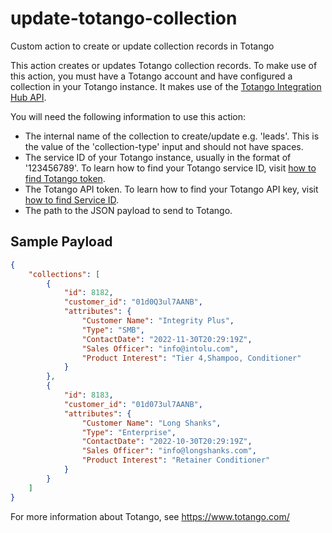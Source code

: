 # update-totango-collection
Custom action to create or update collection records in Totango


This action creates or updates Totango collection records. To make use of this action, you must have a Totango account and have configured a collection in your Totango instance. It makes use of the [Totango Integration Hub API](https://int-hub.totango.com/#tag/collections).

You will need the following information to use this action:
 - The internal name of the collection to create/update e.g. 'leads'. This is the value of the 'collection-type' input and should not have spaces.
 - The service ID of your Totango instance, usually in the format of '123456789'. To learn how to find your Totango service ID, visit [how to find Totango token](https://support.totango.com/hc/en-us/articles/203036939-Where-can-I-find-my-Totango-Token#h_01FTE6NV9XXJNXKTEVZ6557CZD).
 - The Totango API token. To learn how to find your Totango API key, visit [how to find Service ID](https://support.totango.com/hc/en-us/articles/203036939-Where-can-I-find-my-Totango-Token#h_01FTE6M3BNN50ESP177HPNXRJ4).
 - The path to the JSON payload to send to Totango.
 ## Sample Payload
```json
{
    "collections": [
        {
            "id": 8182,
            "customer_id": "01d0Q3ul7AANB",
            "attributes": {
                "Customer Name": "Integrity Plus",
                "Type": "SMB",
                "ContactDate": "2022-11-30T20:29:19Z",
                "Sales Officer": "info@intolu.com",
                "Product Interest": "Tier 4,Shampoo, Conditioner"
            }
        },
        {
            "id": 8183,
            "customer_id": "01d073ul7AANB",
            "attributes": {
                "Customer Name": "Long Shanks",
                "Type": "Enterprise",
                "ContactDate": "2022-10-30T20:29:19Z",
                "Sales Officer": "info@longshanks.com",
                "Product Interest": "Retainer Conditioner"
            }
        }
    ]
}
```
 For more information about Totango, see https://www.totango.com/